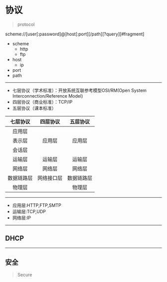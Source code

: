 # 协议
> protocol



scheme://[user[:password]@]host[:port][/path][?query][#fragment]

- scheme
    - http
    - ftp
- host
    - ip
- port
- path

---

- 七层协议（学术标准）：开放系统互联参考模型OSI/RM(Open System Interconnection/Reference Model)
- 四层协议（商业标准）：TCP/IP
- 五层协议（课本标准）

| 七层协议 | 四层协议 | 五层协议 |
| :-: | :-: | :-: |
| 应用层 |  |  |
| 表示层 | 应用层 | 应用层 |
| 会话层 |  |  |
| 运输层 | 运输层 | 运输层 |
| 网络层 | 网络层 | 网络层 |
| 数据链路层 | 网络接口层 | 数据链路层 |
| 物理层 |  | 物理层 |

---
- 应用层:HTTP,FTP,SMTP
- 运输层:TCP,UDP
- 网络层:IP


---

## DHCP



---

## 安全
> Secure